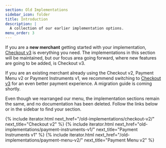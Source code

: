 ```yaml
---
section: Old Implementations
sidebar_icon: folder
title: Introduction
description: |
  A collection of our earlier implementation options.
menu_order: 3
---
```


If you are a **new merchant** getting started with your implementation,
[Checkout v3][payments-only] is everything you need. The implementations in this
section will be maintained, but our focus area going forward, where new features
are going to be added, is Checkout v3.

If you are an existing merchant already using the Checkout v2, Payment Menu v2
or Payment Instruments v1, we recommend switching to
[Checkout v3][payments-only] for an even better payment experience. A migration
guide is coming shortly.

Even though we rearranged our menu, the implementation sections remain the same,
and no documentation has been deleted. Follow the links below or in the sidebar
to find your section.

{% include iterator.html next_href="/old-implementations/checkout-v2/"
                         next_title="Checkout v2" %}
{% include iterator.html next_href="old-implementations/payment-instruments-v1/"
                         next_title="Payment Instruments v1" %}
{% include iterator.html next_href="/old-implementations/payment-menu-v2/"
                         next_title="Payment Menu v2" %}

[payments-only]: /checkout-v3/payments-only
